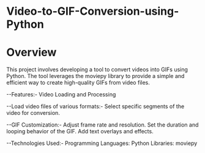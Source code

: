 # Video-to-GIF-Conversion-using-Python
# Overview
This project involves developing a tool to convert videos into GIFs using Python. The tool leverages the moviepy library to provide a simple and efficient way to create high-quality GIFs from video files.

--Features:-
Video Loading and Processing

--Load video files of various formats:-
Select specific segments of the video for conversion.

--GIF Customization:-
Adjust frame rate and resolution.
Set the duration and looping behavior of the GIF.
Add text overlays and effects.

--Technologies Used:-
Programming Languages: Python
Libraries: moviepy


